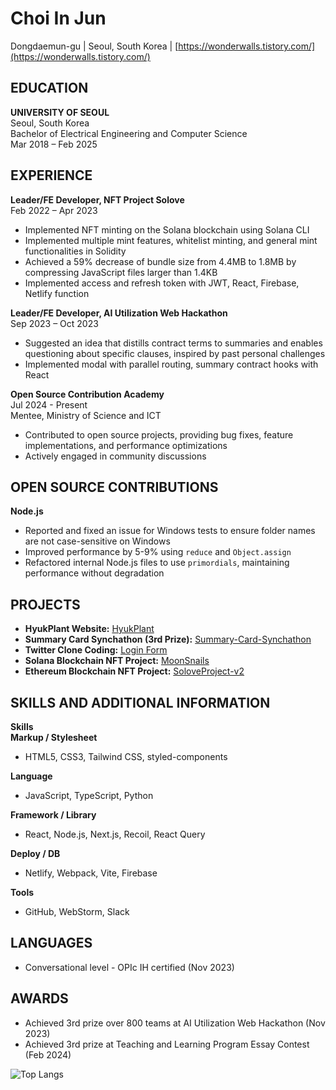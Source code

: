 # Choi In Jun
Dongdaemun-gu | Seoul, South Korea | [https://wonderwalls.tistory.com/](https://wonderwalls.tistory.com/)

## EDUCATION
**UNIVERSITY OF SEOUL**  
Seoul, South Korea  
Bachelor of Electrical Engineering and Computer Science  
Mar 2018 – Feb 2025

## EXPERIENCE
**Leader/FE Developer, NFT Project Solove**  
Feb 2022 – Apr 2023
- Implemented NFT minting on the Solana blockchain using Solana CLI
- Implemented multiple mint features, whitelist minting, and general mint functionalities in Solidity
- Achieved a 59% decrease of bundle size from 4.4MB to 1.8MB by compressing JavaScript files larger than 1.4KB
- Implemented access and refresh token with JWT, React, Firebase, Netlify function

**Leader/FE Developer, AI Utilization Web Hackathon**  
Sep 2023 – Oct 2023
- Suggested an idea that distills contract terms to summaries and enables questioning about specific clauses, inspired by past personal challenges
- Implemented modal with parallel routing, summary contract hooks with React

**Open Source Contribution Academy**  
Jul 2024 - Present  
Mentee, Ministry of Science and ICT
- Contributed to open source projects, providing bug fixes, feature implementations, and performance optimizations
- Actively engaged in community discussions

## OPEN SOURCE CONTRIBUTIONS
**Node.js**
- Reported and fixed an issue for Windows tests to ensure folder names are not case-sensitive on Windows
- Improved performance by 5-9% using `reduce` and `Object.assign`
- Refactored internal Node.js files to use `primordials`, maintaining performance without degradation

## PROJECTS
- **HyukPlant Website:** [HyukPlant](https://github.com/EarlyRiser42/BrotherDentist)
- **Summary Card Synchathon (3rd Prize):** [Summary-Card-Synchathon](https://github.com/TaePoong719/Summary-Card-Synchathon)
- **Twitter Clone Coding:** [Login Form](https://github.com/LateEarlyRiser/login_form)
- **Solana Blockchain NFT Project:** [MoonSnails](https://github.com/TaePoong719/MoonSnails)
- **Ethereum Blockchain NFT Project:** [SoloveProject-v2](https://github.com/free-mint-nft/SoloveProject-v2)

## SKILLS AND ADDITIONAL INFORMATION

**Skills**  
**Markup / Stylesheet**
- HTML5, CSS3, Tailwind CSS, styled-components

**Language**
- JavaScript, TypeScript, Python

**Framework / Library**
- React, Node.js, Next.js, Recoil, React Query

**Deploy / DB**
- Netlify, Webpack, Vite, Firebase

**Tools**
- GitHub, WebStorm, Slack

## LANGUAGES
- Conversational level - OPIc IH certified (Nov 2023)

## AWARDS
- Achieved 3rd prize over 800 teams at AI Utilization Web Hackathon (Nov 2023)
- Achieved 3rd prize at Teaching and Learning Program Essay Contest (Feb 2024)

![Top Langs](https://github-readme-stats.vercel.app/api/top-langs/?username=TaePoong719&layout=compact)
